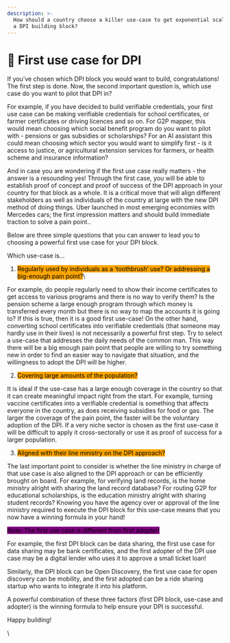 ```yaml
---
description: >-
  How should a country choose a killer use-case to get exponential scale up for
  a DPI building block?
---
```


# 🥇 First use case for DPI

If you’ve chosen which DPI block you would want to build, congratulations! The first step is done. Now, the second important question is, which use case do you want to pilot that DPI in?&#x20;

For example, if you have decided to build verifiable credentials, your first use case can be making verifiable credentials for school certificates, or farmer certificates or driving licences and so on. For G2P mapper, this would mean choosing which social benefit program do you want to pilot with - pensions or gas subsidies or scholarships? For an AI assistant this could mean choosing which sector you would want to simplify first - is it access to justice, or agricultural extension services for farmers, or health scheme and insurance information?&#x20;

And in case you are wondering if the first use case really matters - the answer is a resounding yes! Through the first case, you will be able to establish proof of concept and proof of success of the DPI approach in your country for that block as a whole. It is a critical move that will align different stakeholders as well as individuals of the country at large with the new DPI method of doing things. Uber launched in most emerging economies with Mercedes cars; the first impression matters and should build immediate traction to solve a pain point..&#x20;

Below are three simple questions that you can answer to lead you to choosing a powerful first use case for your DPI block.&#x20;

Which use-case is…

1. <mark style="background-color:orange;">Regularly used by individuals as a ‘toothbrush’ use? Or addressing a big-enough pain point?</mark>\


For example, do people regularly need to show their income certificates to get access to various programs and there is no way to verify them? Is the pension scheme a large enough program through which money is transferred every month but there is no way to map the accounts it is going to? If this is true, then it is a good first use-case! On the other hand, converting school certificates into verifiable credentials (that someone may hardly use in their lives) is not necessarily a powerful first step. Try to select a use-case that addresses the daily needs of the common man. This way there will be a big enough pain point that people are willing to try something new in order to find an easier way to navigate that situation, and the willingness to adopt the DPI will be higher.&#x20;



2. <mark style="background-color:orange;">Covering large amounts of the population?</mark>&#x20;

It is ideal if the use-case has a large enough coverage in the country so that it can create meaningful impact right from the start. For example, turning vaccine certificates into a verifiable credential is something that affects everyone in the country, as does receiving subsidies for food or gas. The larger the coverage of the pain point, the faster will be the voluntary adoption of the DPI. If a very niche sector is chosen as the first use-case it will be difficult to apply it cross-sectorally or use it as proof of success for a larger population.&#x20;

3. <mark style="background-color:orange;">Aligned with their line ministry on the DPI approach?</mark>&#x20;

The last important point to consider is whether the line ministry in charge of that use case is also aligned to the DPI approach or can be efficiently brought on board. For example, for verifying land records, is the home ministry alright with sharing the land record database? For routing G2P for educational scholarships, is the education ministry alright with sharing student records? Knowing you have the agency over or approval of the line ministry required to execute the DPI block for this use-case means that you now have a winning formula in your hand!&#x20;



<mark style="background-color:purple;">Note: The first use case is different from first adopter!</mark>&#x20;

For example, the first DPI block can be data sharing, the first use case for data sharing may be bank certificates, and the first adopter of the DPI use case may be a digital lender who uses it to approve a small ticket loan!&#x20;

Similarly, the DPI block can be Open Discovery, the first use case for open discovery can be mobility, and the first adopted can be a ride sharing startup who wants to integrate it into his platform.&#x20;

A powerful combination of these three factors (first DPI block, use-case and adopter) is the winning formula to help ensure your DPI is successful.&#x20;

Happy building!&#x20;

\
